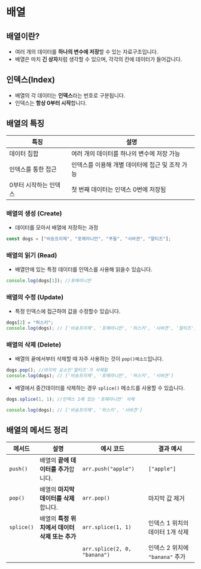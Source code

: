 # 배열

## 배열이란?

- 여러 개의 데이터를 **하나의 변수에 저장**할 수 있는 자료구조입니다.
- 배열은 마치 **긴 상자**처럼 생각할 수 있으며, 각각의 칸에 데이터가 들어갑니다.

## 인덱스(Index)

- 배열의 각 데이터는 **인덱스**라는 번호로 구분됩니다.
- 인덱스는 **항상 0부터 시작**합니다.

## 배열의 특징

| 특징                  | 설명                                            |
| --------------------- | ----------------------------------------------- |
| 데이터 집합           | 여러 개의 데이터를 하나의 변수에 저장 가능      |
| 인덱스를 통한 접근    | 인덱스를 이용해 개별 데이터에 접근 및 조작 가능 |
| 0부터 시작하는 인덱스 | 첫 번째 데이터는 인덱스 0번에 저장됨            |

### 배열의 생성 (Create)

- 데이터를 모아서 배열에 저장하는 과정

```js
const dogs = ["비숑프리제", "포메라니안", "푸들", "시바견", "말티즈"];
```

### 배열의 읽기 (Read)

- 배열안에 있는 특정 데이터를 인덱스를 사용해 읽을수 있습니다.

```js
console.log(dogs[1]); //포메라니안
```

### 배열의 수정 (Update)

- 특정 인덱스에 접근하여 값을 수정할수 있습니다.

```js
dogs[2] = "허스키";
console.log(dogs); // ['비숑프리제', '포메라니안', '허스키', '시바견', '말티즈']
```

### 배열의 삭제 (Delete)

- 배열의 끝에서부터 삭제할 때 자주 사용하는 것이 `pop()메소드`입니다.

```js
dogs.pop(); //마지막 요소인'말티즈'가 삭제됨
console.log(dogs); // ['비숑프리제', '포메라니안', '허스키', '시바견']
```

- 배열에서 중간데이터를 삭제하는 경우 `splice()` 메소드를 사용할 수 있습니다.

```js
dogs.splice(1, 1); //인덱스 1에 있는 '포메라니안' 삭제

console.log(dogs); // ['비숑프리제', '허스키', '시바견']
```

## 배열의 메서드 정리

| 메서드     | 설명                                           | 예시 코드                    | 결과 예시                       |
| ---------- | ---------------------------------------------- | ---------------------------- | ------------------------------- |
| `push()`   | 배열의 **끝에 데이터를 추가**합니다.           | `arr.push("apple")`          | `["apple"]`                     |
| `pop()`    | 배열의 **마지막 데이터를 삭제**합니다.         | `arr.pop()`                  | 마지막 값 제거                  |
| `splice()` | 배열의 **특정 위치에서 데이터 삭제 또는 추가** | `arr.splice(1, 1)`           | 인덱스 1 위치의 데이터 1개 삭제 |
|            |                                                | `arr.splice(2, 0, "banana")` | 인덱스 2 위치에 `"banana"` 추가 |
